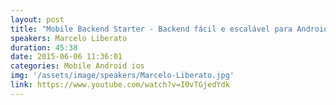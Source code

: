 ```yaml
---
layout: post
title: "Mobile Backend Starter - Backend fácil e escalável para Android e iOS - Marcelo Liberato"
speakers: Marcelo Liberato
duration: 45:38
date: 2015-06-06 11:36:01
categories: Mobile Android ios
img: '/assets/image/speakers/Marcelo-Liberato.jpg'
link: https://www.youtube.com/watch?v=I0vTGjedYdk
---
```

